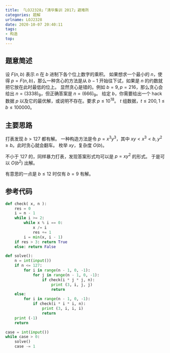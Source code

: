 ```yaml
---
title: 「LOJ2328」「清华集训 2017」避难所
categories: 题解
urlname: LOJ2328
date: 2020-10-07 20:40:11
tags:
- 构造
top:
---
```


## 题意简述

设 $F(n,b)$ 表示 $n$ 在 $b$ 进制下各个位上数字的乘积。
如果想求一个最小的 $n$，使得 $p=F(n,b)$，那么一种贪心的方法是从 $b-1$ 开始往下试，如果是 $n$ 的约数就把它放在此时最低的位上。
显然贪心是错的。例如 $b=9,p=216$，那么贪心会给出 $n=(3338)_9$，但正确答案是 $n=(666)_9$。
给定 $b$，你需要给出一个 hack 数据 $p$ 以及它的最优解，或说明不存在。要求 $p\le 10^{18}$。
$t$ 组数据，$t\le 200, 1\le b\le 100000$。

<!-- more -->

## 主要思路

打表发现 $b> 127$ 都有解。
一种构造方法是令 $p = x^3y^3$，其中 $xy < x^3 < b, y^2 \ge b$。此时贪心就会翻车。
枚举 $xy$，复杂度 $O(b)$。

不小于 $127$ 的，同样暴力打表，发现答案形式均可以是 $p = xy^2$ 的形式。
于是可以 $O(b^2)$ 出解。

有意思的一点是 $b \le 12$ 时仅有 $b = 9$ 有解。

## 参考代码

```py
def check( x, n ):
    res = 0
    i = n - 1
    while i >= 2:
        while x % i == 0:
            x /= i
            res += 1
        i = min(x, i - 1)
    if res > 3: return True
    else: return False

def solve():
    n = int(input())
    if n <= 127:
        for i in range(n - 1, 0, -1):
            for j in range(n - 1, 0, -1):
                if check(i * j * j, n):
                    print (3, i, j, j)
                    return
    else:
        for i in range(n - 1, 0, -1):
            if check(i * i * i, n):
                print (3, i, i, i)
                return
    print (-1)
    return

case = int(input())
while case > 0:
    solve()
    case -= 1
```